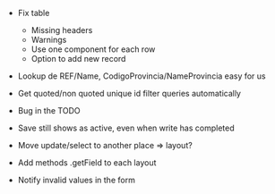 - Fix table 
  - Missing headers
  - Warnings
  - Use one component for each row
  - Option to add new record
- Lookup de REF/Name, CodigoProvincia/NameProvincia easy for us
- Get quoted/non quoted unique id filter queries automatically
- Bug in the TODO
- Save still shows as active, even when write has completed
- Move update/select to another place => layout?

- Add methods .getField to each layout
- Notify invalid values in the form

